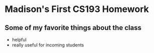 # Madison's First CS193 Homework

## Some of my favorite things about the class
- helpful
- really useful for incoming students
